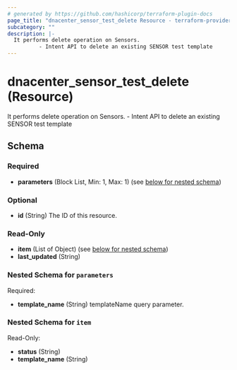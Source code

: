 ```yaml
---
# generated by https://github.com/hashicorp/terraform-plugin-docs
page_title: "dnacenter_sensor_test_delete Resource - terraform-provider-dnacenter"
subcategory: ""
description: |-
  It performs delete operation on Sensors.
          - Intent API to delete an existing SENSOR test template
---
```


# dnacenter_sensor_test_delete (Resource)

It performs delete operation on Sensors.
		- Intent API to delete an existing SENSOR test template



<!-- schema generated by tfplugindocs -->
## Schema

### Required

- **parameters** (Block List, Min: 1, Max: 1) (see [below for nested schema](#nestedblock--parameters))

### Optional

- **id** (String) The ID of this resource.

### Read-Only

- **item** (List of Object) (see [below for nested schema](#nestedatt--item))
- **last_updated** (String)

<a id="nestedblock--parameters"></a>
### Nested Schema for `parameters`

Required:

- **template_name** (String) templateName query parameter.


<a id="nestedatt--item"></a>
### Nested Schema for `item`

Read-Only:

- **status** (String)
- **template_name** (String)


